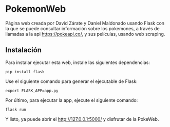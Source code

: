 # PokemonWeb

Página web creada por David Zárate y Daniel Maldonado usando Flask con la que se puede consultar información sobre los pokemones, a través de llamadas a la api https://pokeapi.co/, y sus películas, usando web scraping.

## Instalación

Para instalar ejecutar esta web, instale las siguientes dependencias:
```
pip install flask
```

Use el siguiente comando para generar el ejecutable de Flask:
```
export FLASK_APP=app.py
```

Por último, para ejecutar la app, ejecute el siguiente comando:
```
flask run
```

Y listo, ya puede abrir el http://127.0.0.1:5000/ y disfrutar de la PokeWeb.